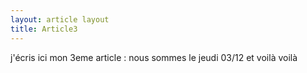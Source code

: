 ```yaml
---
layout: article layout
title: Article3
---
```




j'écris ici mon 3eme article : nous sommes le jeudi 03/12 et voilà voilà